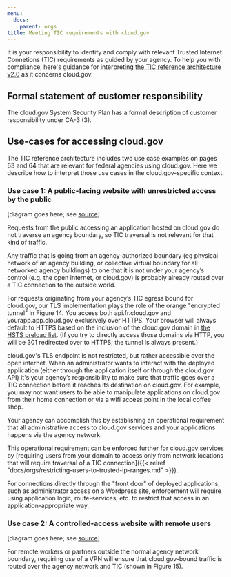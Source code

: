 ```yaml
---
menu:
  docs:
    parent: orgs
title: Meeting TIC requirements with cloud.gov
---
```

It is your responsibility to identify and comply with relevant Trusted Internet Connetions (TIC) requirements as guided by your agency. To help you with compliance, here's guidance for interpreting [the TIC reference architecture v2.0](https://s3.amazonaws.com/sitesusa/wp-content/uploads/sites/482/2015/04/TIC_Ref_Arch_v2-0_2013.pdf) as it concerns cloud.gov.

## Formal statement of customer responsibility

The cloud.gov System Security Plan has a formal description of customer responsibility under CA-3 (3).

## Use-cases for accessing cloud.gov
The TIC reference architecture includes two use case examples on pages 63 and 64 that are relevant for federal agencies using cloud.gov. Here we describe how to interpret those use cases in the cloud.gov-specific context.

### Use case 1: A public-facing website with unrestricted access by the public

[diagram goes here; see [source](https://docs.google.com/drawings/d/1YHiCD2hkydmBizi1UPgkWmRBCdO34YzXY6HDA_ueV4U/edit)]

Requests from the public accessing an application hosted on cloud.gov do not traverse an agency boundary, so TIC traversal is not relevant for that kind of traffic.

Any traffic that is going from an agency-authorized boundary (eg physical network of an agency building, or collective virtual boundary for all networked agency buildings) to one that it is not under your agency’s control (e.g. the open internet, or cloud.gov) is probably already routed over a TIC connection to the outside world.

For requests originating from your agency’s TIC egress bound for cloud.gov, our TLS implementation plays the role of the orange "encrypted tunnel" in Figure 14. You access both api.fr.cloud.gov and yourapp.app.cloud.gov exclusively over HTTPS. Your browser will always default to HTTPS based on the inclusion of the cloud.gov domain in [the HSTS preload list](https://hstspreload.org/). (If you try to directly access those domains via HTTP, you will be 301 redirected over to HTTPS; the tunnel is always present.)

cloud.gov's TLS endpoint is not restricted, but rather accessible over the open internet. When an administrator wants to interact with the deployed application (either through the application itself or through the cloud.gov API) it's your agency’s responsibility to make sure that traffic goes over a TIC connection before it reaches its destination on cloud.gov. For example, you may not want users to be able to manipulate applications on cloud.gov from their home connection or via a wifi access point in the local coffee shop.

Your agency can accomplish this by establishing an operational requirement that all administrative access to cloud.gov services and your applications happens via the agency network. 

This operational requirement can be enforced further for cloud.gov services by [requiring users from your domain to access only from network locations that will require traversal of a TIC connection]({{< relref "docs/orgs/restricting-users-to-trusted-ip-ranges.md" >}}).

For connections directly through the "front door" of deployed applications, such as administrator access on a Wordpress site, enforcement will require using application logic, route-services, etc. to restrict that access in an application-appropriate way.

### Use case 2: A controlled-access website with remote users

[diagram goes here; see [source](https://docs.google.com/drawings/d/1YHiCD2hkydmBizi1UPgkWmRBCdO34YzXY6HDA_ueV4U/edit)]

For remote workers or partners outside the normal agency network boundary, requiring use of a VPN will ensure that cloud.gov-bound traffic is routed over the agency network and TIC (shown in Figure 15).


